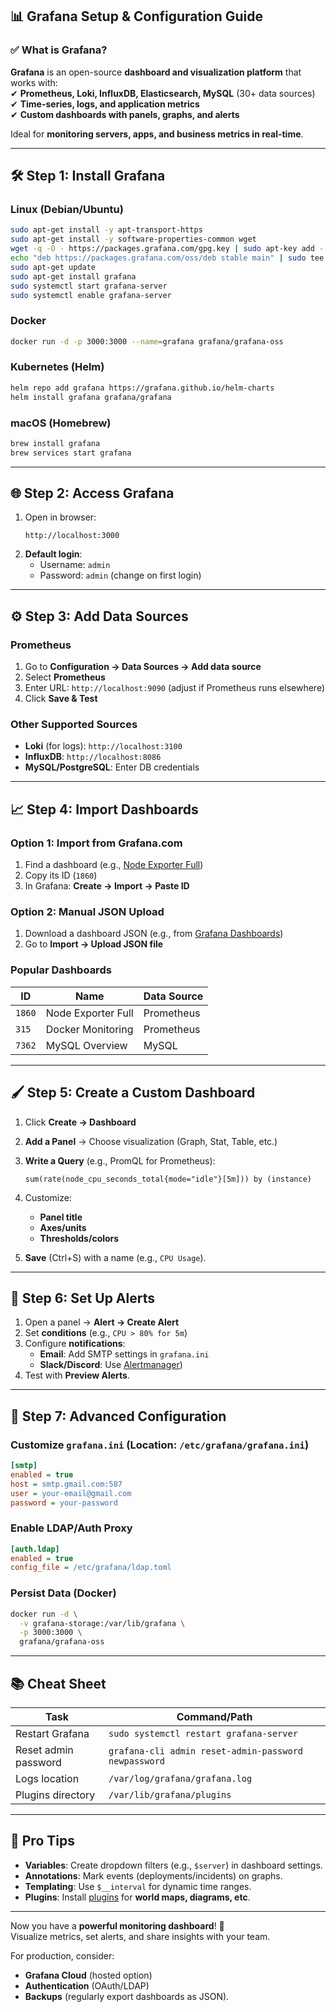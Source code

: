 ## 📊 **Grafana Setup & Configuration Guide**  

### ✅ **What is Grafana?**  
**Grafana** is an open-source **dashboard and visualization platform** that works with:  
✔ **Prometheus, Loki, InfluxDB, Elasticsearch, MySQL** (30+ data sources)  
✔ **Time-series, logs, and application metrics**  
✔ **Custom dashboards with panels, graphs, and alerts**  

Ideal for **monitoring servers, apps, and business metrics in real-time**.  

---

## 🛠️ **Step 1: Install Grafana**  

### **Linux (Debian/Ubuntu)**  
```bash
sudo apt-get install -y apt-transport-https
sudo apt-get install -y software-properties-common wget
wget -q -O - https://packages.grafana.com/gpg.key | sudo apt-key add -
echo "deb https://packages.grafana.com/oss/deb stable main" | sudo tee -a /etc/apt/sources.list.d/grafana.list
sudo apt-get update
sudo apt-get install grafana
sudo systemctl start grafana-server
sudo systemctl enable grafana-server
```

### **Docker**  
```bash
docker run -d -p 3000:3000 --name=grafana grafana/grafana-oss
```

### **Kubernetes (Helm)**  
```bash
helm repo add grafana https://grafana.github.io/helm-charts
helm install grafana grafana/grafana
```

### **macOS (Homebrew)**  
```bash
brew install grafana
brew services start grafana
```

---

## 🌐 **Step 2: Access Grafana**  
1. Open in browser:  
   ```
   http://localhost:3000
   ```
2. **Default login**:  
   - Username: `admin`  
   - Password: `admin` (change on first login)  

---

## ⚙️ **Step 3: Add Data Sources**  

### **Prometheus**  
1. Go to **Configuration → Data Sources → Add data source**  
2. Select **Prometheus**  
3. Enter URL: `http://localhost:9090` (adjust if Prometheus runs elsewhere)  
4. Click **Save & Test**  

### **Other Supported Sources**  
- **Loki** (for logs): `http://localhost:3100`  
- **InfluxDB**: `http://localhost:8086`  
- **MySQL/PostgreSQL**: Enter DB credentials  

---

## 📈 **Step 4: Import Dashboards**  

### **Option 1: Import from Grafana.com**  
1. Find a dashboard (e.g., [Node Exporter Full](https://grafana.com/grafana/dashboards/1860))  
2. Copy its ID (`1860`)  
3. In Grafana: **Create → Import → Paste ID**  

### **Option 2: Manual JSON Upload**  
1. Download a dashboard JSON (e.g., from [Grafana Dashboards](https://grafana.com/grafana/dashboards/))  
2. Go to **Import → Upload JSON file**  

### **Popular Dashboards**  
| ID    | Name                          | Data Source     |  
|-------|-------------------------------|----------------|  
| `1860` | Node Exporter Full            | Prometheus     |  
| `315`  | Docker Monitoring             | Prometheus     |  
| `7362` | MySQL Overview                | MySQL          |  

---

## 🖌️ **Step 5: Create a Custom Dashboard**  

1. Click **Create → Dashboard**  
2. **Add a Panel** → Choose visualization (Graph, Stat, Table, etc.)  
3. **Write a Query** (e.g., PromQL for Prometheus):  
   ```promql
   sum(rate(node_cpu_seconds_total{mode="idle"}[5m])) by (instance)
   ```
4. Customize:  
   - **Panel title**  
   - **Axes/units**  
   - **Thresholds/colors**  

5. **Save** (Ctrl+S) with a name (e.g., `CPU Usage`).  

---

## 🔔 **Step 6: Set Up Alerts**  

1. Open a panel → **Alert → Create Alert**  
2. Set **conditions** (e.g., `CPU > 80% for 5m`)  
3. Configure **notifications**:  
   - **Email**: Add SMTP settings in `grafana.ini`  
   - **Slack/Discord**: Use [Alertmanager](https://grafana.com/docs/grafana/latest/alerting/))  
4. Test with **Preview Alerts**.  

---

## 🔧 **Step 7: Advanced Configuration**  

### **Customize `grafana.ini`** (Location: `/etc/grafana/grafana.ini`)  
```ini
[smtp]
enabled = true
host = smtp.gmail.com:587
user = your-email@gmail.com
password = your-password
```

### **Enable LDAP/Auth Proxy**  
```ini
[auth.ldap]
enabled = true
config_file = /etc/grafana/ldap.toml
```

### **Persist Data (Docker)**  
```bash
docker run -d \
  -v grafana-storage:/var/lib/grafana \
  -p 3000:3000 \
  grafana/grafana-oss
```

---

## 📚 **Cheat Sheet**  

| Task                      | Command/Path                     |  
|--------------------------|----------------------------------|  
| Restart Grafana          | `sudo systemctl restart grafana-server` |  
| Reset admin password     | `grafana-cli admin reset-admin-password newpassword` |  
| Logs location            | `/var/log/grafana/grafana.log`   |  
| Plugins directory        | `/var/lib/grafana/plugins`       |  

---

## 🚀 **Pro Tips**  
- **Variables**: Create dropdown filters (e.g., `$server`) in dashboard settings.  
- **Annotations**: Mark events (deployments/incidents) on graphs.  
- **Templating**: Use `$__interval` for dynamic time ranges.  
- **Plugins**: Install [plugins](https://grafana.com/grafana/plugins/) for **world maps, diagrams, etc**.  

---

Now you have a **powerful monitoring dashboard**! 🎉  
Visualize metrics, set alerts, and share insights with your team.  

For production, consider:  
- **Grafana Cloud** (hosted option)  
- **Authentication** (OAuth/LDAP)  
- **Backups** (regularly export dashboards as JSON).
